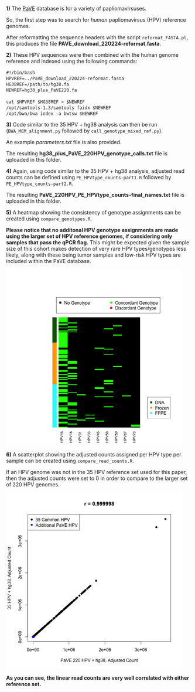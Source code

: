 **1)** The [PaVE](https://pave.niaid.nih.gov/) database is for a variety of papliomavirsuses.

So, the first step was to search for *human* papliomavirsus (HPV) reference genomes.

After reformatting the sequence headers with the script `reformat_FASTA.pl`, this produces the file **PAVE_download_220224-reformat.fasta**.

**2)** These HPV sequences were then combined with the human genome reference and indexed using the following commands:

```
#!/bin/bash
HPVREF=../PaVE_download_220224-reformat.fasta
HG38REF=/path/to/hg38.fa
NEWREF=hg38_plus_PaVE220.fa

cat $HPVREF $HG38REF > $NEWREF
/opt/samtools-1.3/samtools faidx $NEWREF
/opt/bwa/bwa index -a bwtsw $NEWREF
```

**3)** Code similar to the 35 HPV + hg38 analysis can then be run (`BWA_MEM_alignment.py` followed by `call_genotype_mixed_ref.py`).

An example *parameters.txt* file is also provided.

The resulting **hg38_plus_PaVE_220HPV_genotype_calls.txt** file is uploaded in this folder.

**4)** Again, using code similar to the 35 HPV + hg38 analysis, adjusted read counts can be defined using `PE_HPVtype_counts-part1.R` followed by `PE_HPVtype_counts-part2.R`.

The resulting **PaVE_220HPV_PE_HPVtype_counts-final_names.txt** file is uploaded in this folder.

**5)** A heatmap showing the consistency of genotype assignments can be created using `compare_genotypes.R`.

**Please notice that no additonal HPV genotype assignments are made using the larger set of HPV reference genomes, if considering only samples that pass the qPCR flag.**  This might be expected given the sample size of this cohort makes detection of very rare HPV types/genotypes less likely, along with these being tumor samples and low-risk HPV types are included within the PaVE database.

![Completely Concordant Genotypes](genotype_concordance.png "Completely Concordant Genotypes")

**6)** A scatterplot showing the adjusted counts assigned per HPV type per sample can be created using `compare_read_counts.R`.

If an HPV genome was not in the 35 HPV reference set used for this paper, then the adjusted counts were set to 0 in order to compare to the larger set of 220 HPV genomes.

![Good Read Count Correlation](read_count_concordance.png "Good Read Count Correlation")

**As you can see, the linear read counts are very well correlated with either reference set.**
